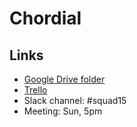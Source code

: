 # Chordial
## Links
* [Google Drive folder](https://drive.google.com/open?id=0Bw9pJv7fIxVYQUtMeTdYNHBudFk)
* [Trello](https://trello.com/b/spZ6zI4N)
* Slack channel: #squad15
* Meeting: Sun, 5pm
